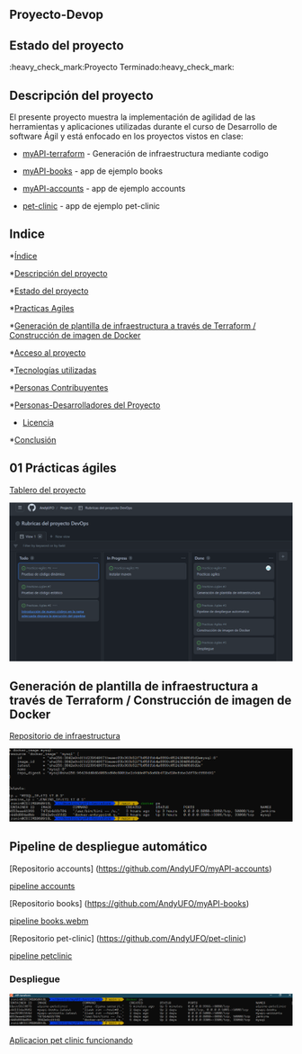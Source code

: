 ## Proyecto-Devop

## Estado del proyecto 
<div id='estado'/>
:heavy_check_mark:Proyecto Terminado:heavy_check_mark:

## Descripción del proyecto
<div id='descripcion'/>
El presente proyecto muestra la implementación de agilidad de las herramientas y aplicaciones utilizadas durante el curso de Desarrollo de software Ágil y está enfocado en los proyectos vistos en clase:

* [myAPI-terraform](https://github.com/AndyUFO/myAPI-terraform) - Generación de infraestructura mediante codigo

* [myAPI-books](https://github.com/AndyUFO/myAPI-books) - app de ejemplo books

* [myAPI-accounts](https://github.com/AndyUFO/myAPI-accounts) - app de ejemplo accounts

* [pet-clinic](https://github.com/AndyUFO/pet-clinic) - app de ejemplo pet-clinic

## Indice
<div id='indice'/>

*[Índice](#indice)

*[Descripción del proyecto](#descripcion)

*[Estado del proyecto](#estado)

*[Practicas Agiles](#practicas)

*[Generación de plantilla de infraestructura a través de Terraform / Construcción de imagen de Docker](#plantilla)

*[Acceso al proyecto](#acceso-proyecto)

*[Tecnologías utilizadas](#tecnologías-utilizadas)

*[Personas Contribuyentes](#personas-contribuyentes)

*[Personas-Desarrolladores del Proyecto](#personas-desarrolladores)

* [Licencia](#licencia)

*[Conclusión](#conclusión)

<div id='practicas'/>

## 01 Prácticas ágiles 

[Tablero del proyecto](https://github.com/users/AndyUFO/projects/3)

![Imagen Tablero Kanban](https://raw.githubusercontent.com/AndyUFO/Proyecto-Devop/main/assets/tablero.png)

<div id='plantilla'/>

## Generación de plantilla de infraestructura a través de Terraform / Construcción de imagen de Docker 

[Repositorio de infraestructura](https://github.com/AndyUFO/myAPI-terraform)

![Ejecucion Terraform](https://github.com/AndyUFO/Proyecto-Devop/blob/main/assets/image.png)


## Pipeline de despliegue automático

[Repositorio accounts] (https://github.com/AndyUFO/myAPI-accounts)

[pipeline accounts](https://user-images.githubusercontent.com/15675318/205526364-82398c98-59d9-4cb2-9f1a-fa7aa835ab95.webm)

[Repositorio books] (https://github.com/AndyUFO/myAPI-books)

[pipeline books.webm](https://user-images.githubusercontent.com/15675318/205526602-72dc5c12-2be5-4cac-bc6d-c5f3b815b3ca.webm)

[Repositorio pet-clinic] (https://github.com/AndyUFO/pet-clinic)

[pipeline petclinic](https://user-images.githubusercontent.com/15675318/205548787-83895ef7-5210-4c69-8a9c-840b8343ede9.webm)


### Despliegue

![Total de contenedores desplegados](https://github.com/AndyUFO/Proyecto-Devop/blob/main/assets/contenedoresGenerados.png)

[Aplicacion pet clinic funcionando ](https://user-images.githubusercontent.com/15675318/205549227-1954e179-4058-4048-8849-78fb117bbad6.webm)


